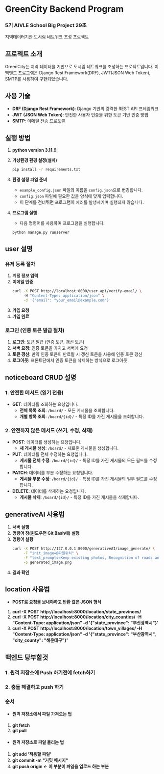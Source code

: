 # GreenCity Backend Program

### 5기 AIVLE School Big Project 29조
지역데이터기반 도시림 네트워크 조성 프로젝트

## 프로젝트 소개
GreenCity는 지역 데이터를 기반으로 도시림 네트워크를 조성하는 프로젝트입니다. 이 백엔드 프로그램은 Django Rest Framework(DRF), JWT(JSON Web Token), SMTP를 사용하여 구현되었습니다.

## 사용 기술
- **DRF (Django Rest Framework)**: Django 기반의 강력한 REST API 프레임워크
- **JWT (JSON Web Token)**: 안전한 사용자 인증을 위한 토큰 기반 인증 방법
- **SMTP**: 이메일 전송 프로토콜

## 실행 방법
1. **python version 3.11.9**

2. **가상환경 환경 설정(설치)**
    ```sh
    pip install -r requirements.txt
    ```

3. **환경 설정 파일 준비**
   - `example_config.json` 파일의 이름을 `config.json`으로 변경합니다.
   - `config.json` 파일에 필요한 값을 양식에 맞게 입력합니다.
   - 이 단계를 건너뛰면 프로그램이 에러를 발생시키며 실행되지 않습니다.

4. **프로그램 실행**
   - 다음 명령어를 사용하여 프로그램을 실행합니다.
   ```bash
   python manage.py runserver

## user 설명
### 유저 등록 절차
1. **계정 정보 입력**
2. **이메일 인증**
    ```sh
    curl -X POST http://localhost:8000/user_api/verify-email/ \ 
         -H "Content-Type: application/json" \
         -d '{"email": "your_email@example.com"}'
    ```
3. **가입 요청**
4. **가입 완료**

### 로그인 (인증 토큰 발급 절차)
1. **로그인**: 토큰 발급 (인증 토큰, 갱신 토큰)
2. **서버 요청**: 인증 토큰을 가지고 서버에 요청
3. **토큰 갱신**: 만약 인증 토큰이 만료될 시 갱신 토큰을 사용해 인증 토큰 갱신
4. **로그아웃**: 프론트단에서 인증 토큰을 삭제하는 방식으로 로그아웃


## noticeboard CRUD 설명
### 1. 안전한 메서드 (읽기 전용)
- **GET**: 데이터를 조회하는 요청입니다.
  - **전체 목록 조회**: `/board/` - 모든 게시물을 조회합니다.
  - **개별 항목 조회**: `/board/{id}/` - 특정 ID를 가진 게시물을 조회합니다.

### 2. 안전하지 않은 메서드 (쓰기, 수정, 삭제)
- **POST**: 데이터를 생성하는 요청입니다.
  - **새 게시물 생성**: `/board/` - 새로운 게시물을 생성합니다.
- **PUT**: 데이터를 전체 수정하는 요청입니다.
  - **게시물 전체 수정**: `/board/{id}/` - 특정 ID를 가진 게시물의 모든 필드를 수정합니다.
- **PATCH**: 데이터를 부분 수정하는 요청입니다.
  - **게시물 부분 수정**: `/board/{id}/` - 특정 ID를 가진 게시물의 일부 필드를 수정합니다.
- **DELETE**: 데이터를 삭제하는 요청입니다.
  - **게시물 삭제**: `/board/{id}/` - 특정 ID를 가진 게시물을 삭제합니다.

## generativeAI 사용법

1. **서버 실행**
2. **명령어 창(윈도우면 Git Bash에) 실행**
3. **명령어 실행**
    ```sh
    curl -X POST http://127.0.0.1:8000/generativeAI/image_generate/ \
         -F "init_image=@파일위치" \
         -F "text_prompts=Keep existing photos, Recognition of roads and buildings, Plant ginkgo trees on the sidewalk along the road" \
         -o generated_image.png
    ```
4. **결과 확인**

## location 사용법
- **POST로 요청을 보내야하고 반환 값은 JSON 형식**
1. **curl -X POST http://localhost:8000/location/state_provinces/**
2. **curl -X POST http://localhost:8000/location/city_counties/ -H "Content-Type: application/json" -d '{"state_province": "부산광역시"}'**
3. **curl -X POST http://localhost:8000/location/town_villages/ -H "Content-Type: application/json" -d '{"state_province": "부산광역시", "city_county": "해운대구"}'**



## 백엔드 당부할것
### 1. 원격 저장소에 Push 하기전에 fetch하기 
### 2. 충돌 해결하고 push 하기

### 순서
- #### 원격 저장소에서 파일 가져오는 법
 1. **git fetch**
 2. **git pull**

- #### 원격 저장소로 파일 올리는 법
 1. **git add '적용할 파일'**
 2. **git commit -m "커밋 메시지"**
 3. **git push origin <- 이 부분이 파일을 업로드 하는 부분** 